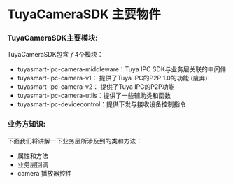 # TuyaCameraSDK 主要物件



### TuyaCameraSDK主要模块:

TuyaCameraSDK包含了4个模块：

 - tuyasmart-ipc-camera-middleware：Tuya IPC SDK与业务层关联的中间件
 - tuyasmart-ipc-camera-v1： 提供了Tuya IPC的P2P 1.0的功能 (废弃)
 - tuyasmart-ipc-camera-v2： 提供了Tuya IPC的P2P功能
 - tuyasmart-ipc-camera-utils：提供了一些辅助类和函数
 - tuyasmart-ipc-devicecontrol：提供下发与接收设备控制指令

 	

### 业务方知识:

下面我们将讲解一下业务层所涉及到的类和方法：

- 属性和方法
- 业务层回调
- camera 播放器控件

